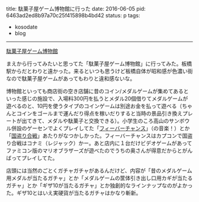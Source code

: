 title: 駄菓子屋ゲーム博物館に行った
date: 2016-06-05
pid: 6463ad2ed8b97a70c25f415898b4bd42
status: p
tags:
- kosodate
- blog
---

[駄菓子屋ゲーム博物館][1]

まえから行ってみたいと思ってた「駄菓子屋ゲーム博物館」に行ってみた。板橋駅からだとわりと遠かった。来るといつも思うけど板橋自体が昭和感が色濃い街なので駄菓子屋ゲームがあってもわりと違和感ないな。

博物館といっても商店街の空き店舗に昔のコイン/メダルゲームが集めてあるといった感じの施設で、入場料300円を払うとメダル20個借りてメダルゲームが遊べるのと、10円を使うタイプのコインゲームは別途お金を払って遊べる（ちゃんとコインをゴールまで運んだり得点を稼いだりすると当時の景品引き換えプレートが出てきて、メダルや駄菓子と交換できる）。小学生のころ高山のサンボウル併設のゲーセンでよくプレイしてた「[フィーバーチャンス][2]」（の音楽！）とか「[国盗り合戦][3]」あたりがなつかしかった。フィーバーチャンスはカプコンで国盗り合戦はコナミ（レジャック）かー。あと店内に１台だけビデオゲームがあってファミコン版のマリオブラザーズが遊べたのでうちの奥さんが得意だからとがんばってプレイしてた。

店頭には当然のごとくガチャガチャがあるんだけど、内容が「昔のメダルゲーム用メダルが当たるガチャ」とか「メダルゲームの筐体引き出し口用カギが当たるガチャ」とか「ギザ10が当たるガチャ」とか独創的なラインナップなのがよかった。ギザ10とはいえ実硬貨が当たるガチャはかなり斬新。

[1]:	http://dgm.hmc6.net/
[2]:	http://dgm.hmc6.net/museum/fever_chance.html
[3]:	http://dgm.hmc6.net/museum/kunitorikassen.html